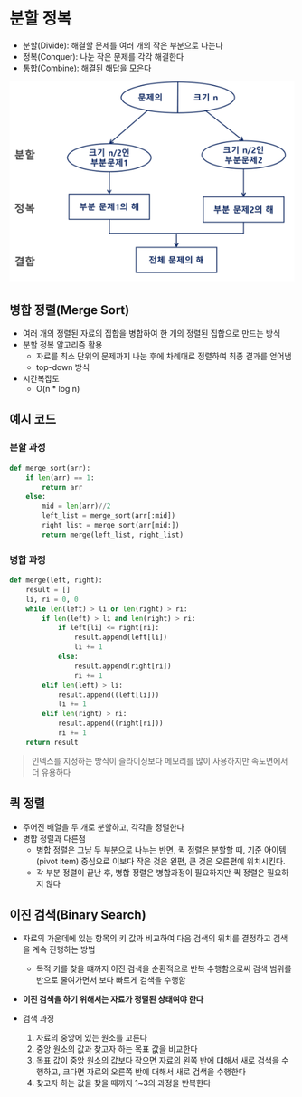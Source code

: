 # 분할 정복

- 분할(Divide): 해결할 문제를 여러 개의 작은 부분으로 나눈다
- 정복(Conquer): 나눈 작은 문제를 각각 해결한다
- 통합(Combine): 해결된 해답을 모은다

![image-20211006221144399](분할정복.assets/image-20211006221144399.png)

## 	병합 정렬(Merge Sort)

- 여러 개의 정렬된 자료의 집합을 병합하여 한 개의 정렬된 집합으로 만드는 방식
- 분할 정복 알고리즘 활용
  - 자료를 최소 단위의 문제까지 나눈 후에 차례대로 정렬하여 최종 결과를 얻어냄
  - top-down 방식
- 시간복잡도
  - O(n * log n)



## 예시 코드

### 분할 과정

```python
def merge_sort(arr):
    if len(arr) == 1:
        return arr
    else:
        mid = len(arr)//2
        left_list = merge_sort(arr[:mid])
        right_list = merge_sort(arr[mid:])
        return merge(left_list, right_list)
```

### 병합 과정

```python
def merge(left, right):
    result = []
    li, ri = 0, 0
    while len(left) > li or len(right) > ri:
        if len(left) > li and len(right) > ri:
            if left[li] <= right[ri]:
                result.append(left[li])
                li += 1
            else:
                result.append(right[ri])
                ri += 1
        elif len(left) > li:
            result.append((left[li]))
            li += 1
        elif len(right) > ri:
            result.append((right[ri]))
            ri += 1
    return result
```

> 인덱스를 지정하는 방식이 슬라이싱보다 메모리를 많이 사용하지만 속도면에서 더 유용하다





## 	퀵 정렬

- 주어진 배열을 두 개로 분할하고, 각각을 정렬한다
- 병합 정렬과 다른점
  - 병합 정렬은 그냥 두 부분으로 나누는 반면, 퀵 정렬은 분할할 때, 기준 아이템(pivot item) 중심으로 이보다 작은 것은 왼편, 큰 것은 오른편에 위치시킨다.
  - 각 부분 정렬이 끝난 후, 병합 정렬은 병합과정이 필요하지만 퀵 정렬은 필요하지 않다





## 	이진 검색(Binary Search)

- 자료의 가운데에 있는 항목의 키 값과 비교하여 다음 검색의 위치를 결정하고 검색을 계속 진행하는 방법
  - 목적 키를 찾을 떄까지 이진 검색을 순환적으로 반복 수행함으로써 검색 범위를 반으로 줄여가면서 보다 빠르게 검색을 수행함
- **이진 검색을 하기 위해서는 자료가 정렬된 상태여야 한다**

- 검색 과정
  1. 자료의 중앙에 있는 원소를 고른다
  2. 중앙 원소의 값과 찾고자 하는 목표 값을 비교한다
  3. 목표 값이 중앙 원소의 값보다 작으면 자료의 왼쪽 반에 대해서 새로 검색을 수행하고, 크다면 자료의 오른쪽 반에 대해서 새로 검색을 수행한다
  4. 찾고자 하는 값을 찾을 때까지 1~3의 과정을 반복한다

